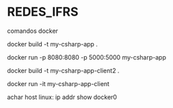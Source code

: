 # REDES_IFRS

comandos docker

docker build -t my-csharp-app .

 docker run -p 8080:8080 -p 5000:5000 my-csharp-app

 docker build -t my-csharp-app-client2 .

 docker run -it my-csharp-app-client

achar host linux: ip addr show docker0

